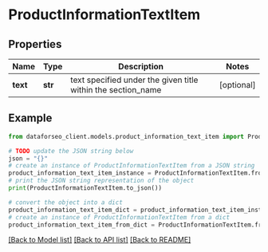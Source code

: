 # ProductInformationTextItem


## Properties

Name | Type | Description | Notes
------------ | ------------- | ------------- | -------------
**text** | **str** | text specified under the given title within the section_name | [optional] 

## Example

```python
from dataforseo_client.models.product_information_text_item import ProductInformationTextItem

# TODO update the JSON string below
json = "{}"
# create an instance of ProductInformationTextItem from a JSON string
product_information_text_item_instance = ProductInformationTextItem.from_json(json)
# print the JSON string representation of the object
print(ProductInformationTextItem.to_json())

# convert the object into a dict
product_information_text_item_dict = product_information_text_item_instance.to_dict()
# create an instance of ProductInformationTextItem from a dict
product_information_text_item_from_dict = ProductInformationTextItem.from_dict(product_information_text_item_dict)
```
[[Back to Model list]](../README.md#documentation-for-models) [[Back to API list]](../README.md#documentation-for-api-endpoints) [[Back to README]](../README.md)



